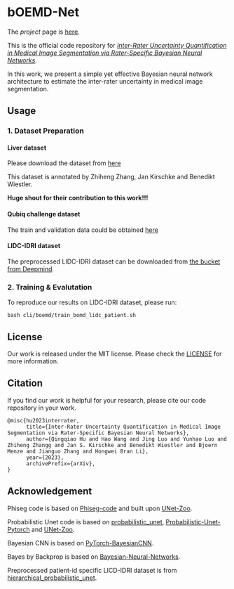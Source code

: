 # bOEMD-Net

The *project* page is [here](https://winstonhutiger.github.io/project/qubiq_uncertainty_quanification/). 


This is the official code repository for [*Inter-Rater Uncertainty Quantification in Medical Image Segmentation via Rater-Specific Bayesian Neural Networks*](https://arxiv.org/pdf/2306.16556v1.pdf).

In this work, we present a simple yet effective Bayesian neural network architecture to estimate the inter-rater uncertainty in medical image segmentation.


## Usage

### 1. Dataset Preparation

#### Liver dataset 
Please download the dataset from [here](https://drive.google.com/file/d/1DVzHYt5OM9eWaMu0eC1no31plEXEGCkQ/view?usp=sharing)

This dataset is annotated by Zhiheng Zhang, Jan Kirschke and Benedikt Wiestler. 

**Huge shout for their contribution to this work!!!**

#### Qubiq challenge dataset
The train and validation data could be obtained [here](https://qubiq.grand-challenge.org/)

#### LIDC-IDRI dataset
The preprocessed LIDC-IDRI dataset can be downloaded from [the bucket from Deepmind](https://console.cloud.google.com/storage/browser/hpunet-data/lidc_crops/).



### 2. Training & Evalutation
To reproduce our results on LIDC-IDRI dataset, please run:
```
bash cli/boemd/train_bomd_lidc_patient.sh
```

## License
Our work is released under the MIT license. Please check the [LICENSE](LICENSE) for more information.

## Citation
If you find our work is helpful for your research, please cite our code repository in your work. 
```
@misc{hu2023interrater,
      title={Inter-Rater Uncertainty Quantification in Medical Image Segmentation via Rater-Specific Bayesian Neural Networks}, 
      author={Qingqiao Hu and Hao Wang and Jing Luo and Yunhao Luo and Zhiheng Zhangg and Jan S. Kirschke and Benedikt Wiestler and Bjoern Menze and Jianguo Zhang and Hongwei Bran Li},
      year={2023},
      archivePrefix={arXiv},
}
```

## Acknowledgement
Phiseg code is based on [Phiseg-code](https://github.com/baumgach/PHiSeg-code) and built upon [UNet-Zoo](https://github.com/stefanknegt/Probabilistic-Unet-Pytorch/).

Probabilistic Unet code is based on [probabilistic_unet](https://github.com/SimonKohl/probabilistic_unet), [Probabilistic-Unet-Pytorch](https://github.com/stefanknegt/Probabilistic-Unet-Pytorh) and [UNet-Zoo](https://github.com/gigantenbein/UNet-Zoo).

Bayesian CNN is based on [PyTorch-BayesianCNN](https://github.com/kumar-shridhar/PyTorch-BayesianCNN).

Bayes by Backprop is based on [Bayesian-Neural-Networks](https://github.com/JavierAntoran/Bayesian-Neural-Networks).

Preprocessed patient-id specific LICD-IDRI dataset is from [hierarchical_probabilistic_unet](https://github.com/deepmind/deepmind-research/tree/master/hierarchical_probabilistic_unet).

